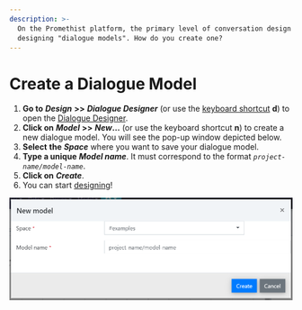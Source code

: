 ```yaml
---
description: >-
  On the Promethist platform, the primary level of conversation design lies in
  designing "dialogue models". How do you create one?
---
```


# Create a Dialogue Model

1. **Go to** _**Design**_ **&gt;&gt;** _**Dialogue Designer**_ \(or use the [keyboard shortcut](https://docs.promethist.ai/app/keyboard-shortcuts) **d**\) to open the [Dialogue Designer](https://docs.promethist.ai/app/working-space/design/dialogue-designer).
2. **Click on** _**Model**_ **&gt;&gt;** _**New**_**…** \(or use the keyboard shortcut **n**\) to create a new dialogue model. You will see the pop-up window depicted below.
3. **Select** **the** _**Space**_ where you want to save your dialogue model.
4. **Type a unique** _**Model name**_. It must correspond to the format _`project-name/model-name`_.
5. **Click on** _**Create**_.
6. You can start [designing](https://docs.promethist.ai/how-to/design/design-dialogue)!

![](../../.gitbook/assets/image%20%2843%29.png)

